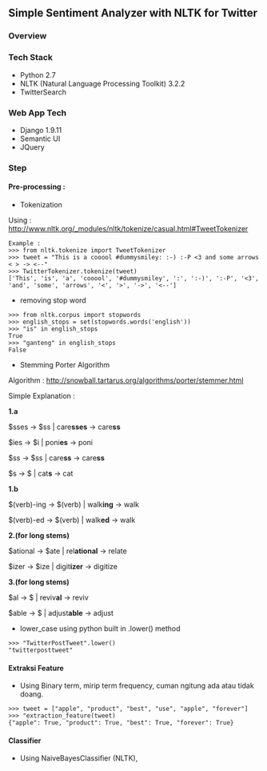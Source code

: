 ## Simple Sentiment Analyzer with NLTK for Twitter

### Overview

### Tech Stack
* Python 2.7
* NLTK (Natural Language Processing Toolkit) 3.2.2
* TwitterSearch

### Web App Tech
* Django 1.9.11
* Semantic UI
* JQuery

### Step
#### Pre-processing : 
* Tokenization

Using : http://www.nltk.org/_modules/nltk/tokenize/casual.html#TweetTokenizer
```
Example : 
>>> from nltk.tokenize import TweetTokenizer
>>> tweet = "This is a cooool #dummysmiley: :-) :-P <3 and some arrows < > -> <--"
>>> TwitterTokenizer.tokenize(tweet)
['This', 'is', 'a', 'cooool', '#dummysmiley', ':', ':-)', ':-P', '<3', 'and', 'some', 'arrows', '<', '>', '->', '<--']
```

* removing stop word

```
>>> from nltk.corpus import stopwords
>>> english_stops = set(stopwords.words('english'))
>>> "is" in english_stops
True
>>> "ganteng" in english_stops
False
```

* Stemming Porter Algorithm

Algorithm : http://snowball.tartarus.org/algorithms/porter/stemmer.html

Simple Explanation : 

**1.a** 

$sses -> $ss | care**sses** -> care**ss**

$ies -> $i | poni**es** -> poni

$ss -> $ss | care**ss** -> care**ss**

$s -> $ | cat**s** -> cat

**1.b**

$(verb)-ing -> $(verb) | walk**ing** -> walk

$(verb)-ed -> $(verb) | walk**ed** -> walk

**2.(for long stems)**

$ational -> $ate | rel**ational** -> relate

$izer -> $ize | digit**izer** -> digitize

**3.(for long stems)**

$al -> $ | reviv**al** -> reviv

$able -> $ | adjust**able** -> adjust


* lower_case
using python built in .lower() method

```
>>> "TwitterPostTweet".lower()
"twitterposttweet"
```

#### Extraksi Feature

- Using Binary term, mirip term frequency, cuman ngitung ada atau tidak doang.

```
>>> tweet = ["apple", "product", "best", "use", "apple", "forever"]
>>> "extraction_feature(tweet)
{"apple": True, "product": True, "best": True, "forever": True}
```

#### Classifier
- Using NaiveBayesClassifier (NLTK),